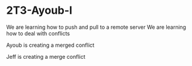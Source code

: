 # 2T3-Ayoub-I
We are learning how to push and pull to a remote server
We are learning how to deal with conflicts

Ayoub is creating a merged conflict

Jeff is creating a merge conflict

